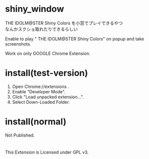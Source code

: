 # shiny_window
THE IDOLM@STER Shiny Colors を小窓でプレイできるやつ  
なんかスクショ取れたりできるらしい  
  
Enable to play " THE IDOLM@STER Shiny Colors" on popup and take screenshots.  
  
Work on only GOOGLE Chrome Extension.  
  
# install(test-version)  
1. Open Chrome://extensions .  
2. Enable "Developer Mode".  
3. Click "Load unpacked extension...".  
4. Select Down-Loaded Folder.  
  
# install(normal)  
Not Published.  

# 
This Extension is Licensed under GPL v3.